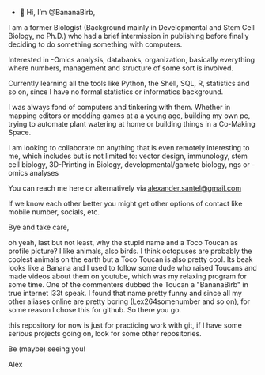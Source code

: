 - 👋 Hi, I’m @BananaBirb,

I am a former Biologist (Background mainly in Developmental and Stem Cell Biology, no Ph.D.) who had a brief intermission in publishing before finally deciding to do
something something with computers. 

Interested in -Omics analysis, databanks, organization, basically everything where numbers, management and structure of some sort is involved. 

Currently learning all the tools like Python, the Shell, SQL, R, statistics and so on, since I have no formal statistics or informatics background. 


I was always fond of computers and tinkering with them. Whether in mapping editors or modding games at a a young age, building my own pc, trying to automate plant watering at home or building things in a Co-Making Space.

I am looking to collaborate on anything that is even remotely interesting to me, which includes but is not limited to: vector design, immunology, stem cell biology, 3D-Printing in Biology, developmental/gamete biology, ngs or -omics analyses

You can reach me here or alternatively via
alexander.santel@gmail.com

If we know each other better you might get other options of contact like mobile number, socials, etc. 

Bye and take care,

oh yeah, last but not least, why the stupid name and a Toco Toucan as profile picture? I like animals, also birds. I think octopuses are probably the coolest animals on the earth
but a Toco Toucan is also pretty cool. Its beak looks like a Banana and I used to follow some dude who raised Toucans and made videos about them on youtube, which was my relaxing
program for some time. One of the commenters dubbed the Toucan a "BananaBirb" in true internet l33t speak. I found that name pretty funny and since all my other aliases online are
pretty boring (Lex264somenumber and so on), for some reason I chose this for github. So there you go. 

this repository for now is just for practicing work with git, if I have some serious projects going on, look for some other repositories. 


Be (maybe) seeing you!

Alex

<!---
BananaBirb/BananaBirb is a ✨ special ✨ repository because its `README.md` (this file) appears on your GitHub profile.
You can click the Preview link to take a look at your changes.
--->
